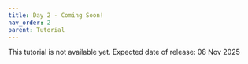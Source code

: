 ```yaml
---
title: Day 2 - Coming Soon!
nav_order: 2
parent: Tutorial
---
```

This tutorial is not available yet. Expected date of release: 08 Nov 2025
